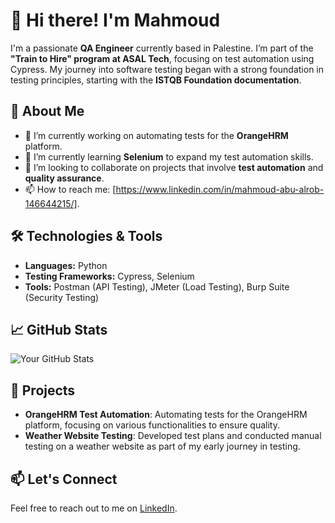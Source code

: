 # 👋 Hi there! I'm Mahmoud

I'm a passionate **QA Engineer** currently based in Palestine. I’m part of the **"Train to Hire" program at ASAL Tech**, focusing on test automation using Cypress. My journey into software testing began with a strong foundation in testing principles, starting with the **ISTQB Foundation documentation**.

## 🚀 About Me
- 🔭 I’m currently working on automating tests for the **OrangeHRM** platform.
- 🌱 I’m currently learning **Selenium** to expand my test automation skills.
- 👯 I’m looking to collaborate on projects that involve **test automation** and **quality assurance**.
- 📫 How to reach me: [https://www.linkedin.com/in/mahmoud-abu-alrob-146644215/].

## 🛠️ Technologies & Tools
- **Languages:** Python
- **Testing Frameworks:** Cypress, Selenium
- **Tools:** Postman (API Testing), JMeter (Load Testing), Burp Suite (Security Testing)

## 📈 GitHub Stats
![Your GitHub Stats](https://github-readme-stats.vercel.app/api?username=r0bxz&show_icons=true&hide_title=true&count_private=true&theme=radical)

## 🎯 Projects
- **OrangeHRM Test Automation**: Automating tests for the OrangeHRM platform, focusing on various functionalities to ensure quality.
- **Weather Website Testing**: Developed test plans and conducted manual testing on a weather website as part of my early journey in testing.



## 📫 Let's Connect
Feel free to reach out to me on [LinkedIn](https://www.linkedin.com/in/mahmoud-abu-alrob-146644215/).
